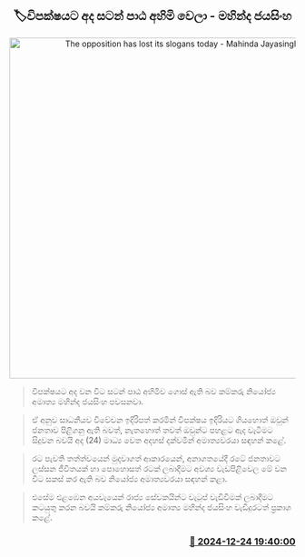 <p align='center'><b><h2 align='center' title='The opposition has lost its slogans today - Mahinda Jayasinghe'>🏷විපක්ෂයට අද සටන් පාඨ අහිමි වෙලා - මහින්ද ජයසිංහ</h2></b></p>
<p align='center'><img src='https://helakuru.sgp1.cdn.digitaloceanspaces.com/esana/images/lib/mahinda-jayasinhe-media-new.jpg' width='600' alt='The opposition has lost its slogans today - Mahinda Jayasinghe'></p>

> විපක්ෂයට අද වන විට සටන් පාඨ අහිමිව ගොස් ඇති බව කම්කරු නියෝජ්‍ය අමාත්‍ය මහින්ද ජයසිංහ පවසනවා.

> ඒ අනුව සාධනීයව විවේචන ඉදිරිපත් කරමින් විපක්ෂය ඉදිරියට ගියහොත් ඔවුන් ජනතාව පිළිගනු ඇති බවත්, නැතහොත් තවත් ඔවුන්ට පහළට ඇද වැටීමට සිදුවන බවයි අද (24) මාධ්‍ය වෙත අදහස් දක්වමින් අමාත්‍යවරයා සඳහන් කළේ.

> රට පැවති තත්ත්වයෙන් මුදවාගත් ආකාරයෙන්, අනාගතයේදී රටේ ජනතාවට ලස්සන ජීවිතයක් හා පොහොසත් රටක් ලබාදීමට අවශ්‍ය වැඩපිළිවෙල මේ වන විට සකස් කර ඇති බව නියෝජ්‍ය අමාත්‍යවරයා සඳහන් කළා.

> එසේම එළඹෙන අයවැයෙන් රාජ්‍ය සේවකයින්ට වැටුප් වැඩිවීමක් ලබාදීමට කටයුතු කරන බවයි කම්කරු නියෝජ්‍ය අමාත්‍ය මහින්ද ජයසිංහ වැඩිදුරටත් ප්‍රකාශ කළේ. 



<h3 align='right'><a href='https://www.helakuru.lk/esana/p/106115/'>📅 2024-12-24 19:40:00</a></h3>
